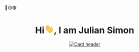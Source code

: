<div>
🔴🟡🟢
</div>
<div>
<h1 align="center">Hi<img src="https://raw.githubusercontent.com/KevinPatel04/KevinPatel04/master/Hi.gif" width="30px">, I am Julian Simon</h1>
</div>
<div align="center">
  <a href="https://www.linkedin.com/in/juedsay/" target="_blank">
  <img src="https://github.com/user-attachments/assets/f56be45d-990c-4c5d-ac45-9aa1041ca7fa" alt="Card header"/>
  </a>
<!-- </div>
<div align="right">
  <img align="right" width="30%" src="https://github.com/user-attachments/assets/91903e78-cd08-4b8e-9263-171b821f3ebb">
</div> -->
